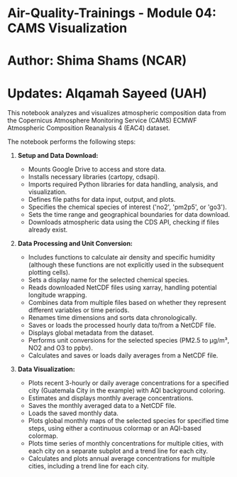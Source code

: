 # Air-Quality-Trainings - Module 04: CAMS Visualization

# Author: Shima Shams (NCAR)
# Updates: Alqamah Sayeed (UAH)

This notebook analyzes and visualizes atmospheric composition data from the Copernicus Atmosphere Monitoring Service (CAMS) ECMWF Atmospheric Composition Reanalysis 4 (EAC4) dataset.

The notebook performs the following steps:

1.  **Setup and Data Download:**
    *   Mounts Google Drive to access and store data.
    *   Installs necessary libraries (cartopy, cdsapi).
    *   Imports required Python libraries for data handling, analysis, and visualization.
    *   Defines file paths for data input, output, and plots.
    *   Specifies the chemical species of interest ('no2', 'pm2p5', or 'go3').
    *   Sets the time range and geographical boundaries for data download.
    *   Downloads atmospheric data using the CDS API, checking if files already exist.

2.  **Data Processing and Unit Conversion:**
    *   Includes functions to calculate air density and specific humidity (although these functions are not explicitly used in the subsequent plotting cells).
    *   Sets a display name for the selected chemical species.
    *   Reads downloaded NetCDF files using xarray, handling potential longitude wrapping.
    *   Combines data from multiple files based on whether they represent different variables or time periods.
    *   Renames time dimensions and sorts data chronologically.
    *   Saves or loads the processed hourly data to/from a NetCDF file.
    *   Displays global metadata from the dataset.
    *   Performs unit conversions for the selected species (PM2.5 to µg/m³, NO2 and O3 to ppbv).
    *   Calculates and saves or loads daily averages from a NetCDF file.

3.  **Data Visualization:**
    *   Plots recent 3-hourly or daily average concentrations for a specified city (Guatemala City in the example) with AQI background coloring.
    *   Estimates and displays monthly average concentrations.
    *   Saves the monthly averaged data to a NetCDF file.
    *   Loads the saved monthly data.
    *   Plots global monthly maps of the selected species for specified time steps, using either a continuous colormap or an AQI-based colormap.
    *   Plots time series of monthly concentrations for multiple cities, with each city on a separate subplot and a trend line for each city.
    *   Calculates and plots annual average concentrations for multiple cities, including a trend line for each city.
